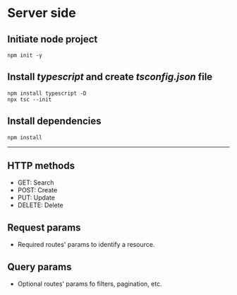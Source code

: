 # Server side

## Initiate node project

```shell
npm init -y
```

## Install _typescript_ and create _tsconfig.json_ file

```shell
npm install typescript -D
npx tsc --init
```

## Install dependencies

```shell
npm install
```

---

## HTTP methods

- GET: Search
- POST: Create
- PUT: Update
- DELETE: Delete

## Request params

- Required routes' params to identify a resource.

## Query params

- Optional routes' params fo filters, pagination, etc.
